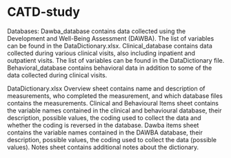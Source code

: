 # CATD-study


Databases:
Dawba_database contains data collected using the Development and Well-Being Assessment (DAWBA). The list of variables can be found in the DataDictionary.xlsx.
Clinical_database contains data collected during various clinical visits, also including inpatient and outpatient visits.  The list of variables can be found in the DataDictionary file.
Behavioral_database contains behavioral data in addition to some of the data collected during clinical visits.

DataDictionary.xlsx 
Overview sheet contains name and description of measurements, who completed the measurement, and which database files contains the measurements.
Clinical and Behavioural Items sheet contains the variable names contained in the clinical and behavioural database, their description, possible values, the coding used to collect the data and whether the coding is reversed in the database.
Dawba items sheet contains the variable names contained in the DAWBA database, their description, possible values, the coding used to collect the data (possible values).
Notes sheet contains additional notes about the dictionary.


